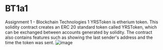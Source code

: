 # BT1a1
Assignment 1 - Blockchain Technologies 1
YRSToken is etherium token. This solidity contract creates an ERC 20 standard token called YRSToken, which can be exchanged between accounts generated by solidity. The contract also contains features such as showing the last sender's address and the time the token was sent.
![image](https://github.com/yyerensiz/BT1a1/assets/147133096/b0161d23-2777-4930-847d-be67b4e8a8cb)
